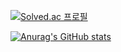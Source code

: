 [![Solved.ac
프로필](http://mazassumnida.wtf/api/v2/generate_badge?boj=pmn0001)](https://solved.ac/pmn0001)


[![Anurag's GitHub stats](https://github-readme-stats.vercel.app/api?username=ParkMinsang)](https://github.com/anuraghazra/github-readme-stats)
